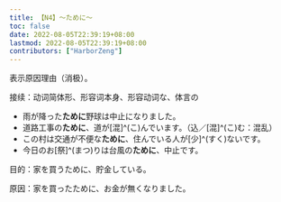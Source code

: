```yaml
---
title: 【N4】～ために～
toc: false
date: 2022-08-05T22:39:19+08:00
lastmod: 2022-08-05T22:39:19+08:00
contributors: ["HarborZeng"]
---
```


表示原因理由（消极）。

接续：动词简体形、形容词本身、形容动词な、体言の

- 雨が降った**ために**野球は中止になりました。
- 道路工事の**ために**、道が[混]^(こ)んでいます。（込／[混]^(こ)む：混乱）
- この村は交通が不便な**ために**、住んでいる人が[少]^(すく)ないです。
- 今日のお[祭]^(まつ)りは台風の**ために**、中止です。

目的：家を買うために、貯金している。

原因：家を買ったために、お金が無くなりました。

